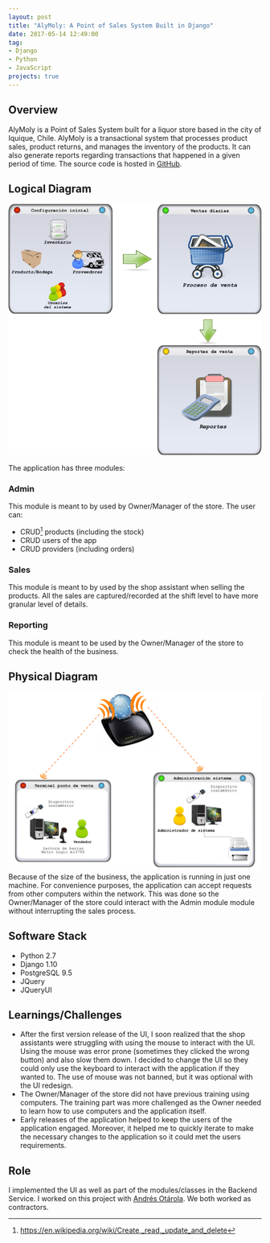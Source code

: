 ```yaml
---
layout: post
title: "AlyMoly: A Point of Sales System Built in Django"
date: 2017-05-14 12:49:00
tag:
- Django
- Python
- JavaScript
projects: true
---
```

## Overview
AlyMoly is a Point of Sales System built for a liquor store based in the city of Iquique, Chile. AlyMoly is a transactional system that processes product sales, product returns, and manages the inventory of the products. It can also generate reports regarding transactions that happened in a given period of time. The source code is hosted in [GitHub](https://github.com/CreceLibre/alymoly).

## Logical Diagram
![Logical Diagram](/assets/images/projects/alymoly/logical_diagram.png)

The application has three modules:

### Admin
This module is meant to by used by Owner/Manager of the store. The user can:
* CRUD[^1] products (including the stock)
* CRUD users of the app
* CRUD providers (including orders)

[^1]: https://en.wikipedia.org/wiki/Create,_read,_update_and_delete

### Sales
This module is meant to by used by the shop assistant when selling the products. All the sales are captured/recorded at the shift level to have more granular level of details.

### Reporting
This module is meant to be used by the Owner/Manager of the store to check the health of the business.

## Physical Diagram
![Logical Diagram](/assets/images/projects/alymoly/physical_diagram.png)
Because of the size of the business, the application is running in just one machine. For convenience purposes, the application can accept requests from other computers within the network. This was done so the Owner/Manager of the store could interact with the Admin module module without interrupting the sales process.

## Software Stack
* Python 2.7
* Django 1.10
* PostgreSQL 9.5
* JQuery
* JQueryUI

## Learnings/Challenges
* After the first version release of the UI, I soon realized that the shop assistants were struggling with using the mouse to interact with the UI. Using the mouse was error prone (sometimes they clicked the wrong button) and also slow them down. I decided to change the UI so they could only use the keyboard to interact with the application if they wanted to. The use of mouse was not banned, but it was optional with the UI redesign.
* The Owner/Manager of the store did not have previous training using computers. The training part was more challenged as the Owner needed to learn how to use computers and the application itself.
* Early releases of the application helped to keep the users of the application engaged. Moreover, it helped me to quickly iterate to make the necessary changes to the application so it could met the users requirements.

## Role
I implemented the UI as well as part of the modules/classes in the Backend Service. I worked on this project with [Andrés Otárola](https://github.com/aotarola). We both worked as contractors.
